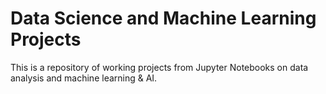# Data Science and Machine Learning Projects 
This is a repository of working projects from Jupyter Notebooks on data analysis and machine learning & AI. 
